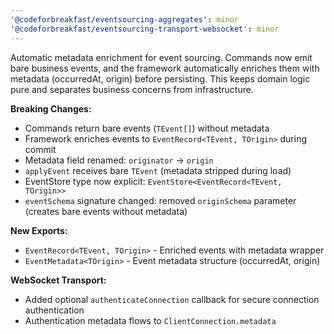 ```yaml
---
'@codeforbreakfast/eventsourcing-aggregates': minor
'@codeforbreakfast/eventsourcing-transport-websocket': minor
---
```


Automatic metadata enrichment for event sourcing. Commands now emit bare business events, and the framework automatically enriches them with metadata (occurredAt, origin) before persisting. This keeps domain logic pure and separates business concerns from infrastructure.

**Breaking Changes:**

- Commands return bare events (`TEvent[]`) without metadata
- Framework enriches events to `EventRecord<TEvent, TOrigin>` during commit
- Metadata field renamed: `originator` → `origin`
- `applyEvent` receives bare `TEvent` (metadata stripped during load)
- EventStore type now explicit: `EventStore<EventRecord<TEvent, TOrigin>>`
- `eventSchema` signature changed: removed `originSchema` parameter (creates bare events without metadata)

**New Exports:**

- `EventRecord<TEvent, TOrigin>` - Enriched events with metadata wrapper
- `EventMetadata<TOrigin>` - Event metadata structure (occurredAt, origin)

**WebSocket Transport:**

- Added optional `authenticateConnection` callback for secure connection authentication
- Authentication metadata flows to `ClientConnection.metadata`
